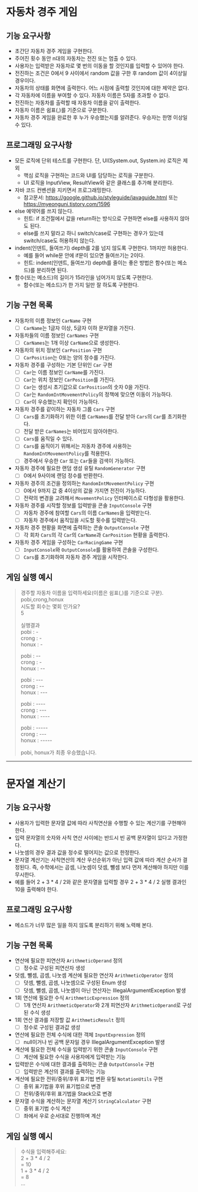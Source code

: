 # 자동차 경주 게임

## 기능 요구사항

* 초간단 자동차 경주 게임을 구현한다.
* 주어진 횟수 동안 n대의 자동차는 전진 또는 멈출 수 있다.
* 사용자는 입력받은 자동차로 몇 번의 이동을 할 것인지를 입력할 수 있어야 한다.
* 전진하는 조건은 0에서 9 사이에서 random 값을 구한 후 random 값이 4이상일 경우이다.
* 자동차의 상태를 화면에 출력한다. 어느 시점에 출력할 것인지에 대한 제약은 없다.
* 각 자동차에 이름을 부여할 수 있다. 자동차 이름은 5자를 초과할 수 없다.
* 전진하는 자동차를 출력할 때 자동차 이름을 같이 출력한다.
* 자동차 이름은 쉼표(,)를 기준으로 구분한다.
* 자동차 경주 게임을 완료한 후 누가 우승했는지를 알려준다. 우승자는 한명 이상일 수 있다.

## 프로그래밍 요구사항

* 모든 로직에 단위 테스트를 구현한다. 단, UI(System.out, System.in) 로직은 제외
    * 핵심 로직을 구현하는 코드와 UI를 담당하는 로직을 구분한다.
    * UI 로직을 InputView, ResultView와 같은 클래스를 추가해 분리한다.
* 자바 코드 컨벤션을 지키면서 프로그래밍한다.
    * 참고문서: https://google.github.io/styleguide/javaguide.html 또는 https://myeonguni.tistory.com/1596
* else 예약어를 쓰지 않는다.
    * 힌트: if 조건절에서 값을 return하는 방식으로 구현하면 else를 사용하지 않아도 된다.
    * else를 쓰지 말라고 하니 switch/case로 구현하는 경우가 있는데 switch/case도 허용하지 않는다.
* indent(인덴트, 들여쓰기) depth를 2를 넘지 않도록 구현한다. 1까지만 허용한다.
    * 예를 들어 while문 안에 if문이 있으면 들여쓰기는 2이다.
    * 힌트: indent(인덴트, 들여쓰기) depth를 줄이는 좋은 방법은 함수(또는 메소드)를 분리하면 된다.
* 함수(또는 메소드)의 길이가 15라인을 넘어가지 않도록 구현한다.
    * 함수(또는 메소드)가 한 가지 일만 잘 하도록 구현한다.

## 기능 구현 목록

- 자동차의 이름 정보인 `CarName` 구현
    - [ ] `CarName`는 1글자 이상, 5글자 이하 문자열을 가진다.
- 자동차들의 이름 정보인 `CarNames` 구현
    - [ ] `CarNames`는 1개 이상 `CarName`으로 생성한다.
- 자동차의 위치 정보인 `CarPosition` 구현
    - [ ] `CarPosition`는 0또는 양의 정수를 가진다.
- 자동차 경주를 구성하는 기본 단위인 `Car` 구현
    - [ ] `Car`는 이름 정보인 `CarName`를 가진다.
    - [ ] `Car`는 위치 정보인 `CarPosition`를 가진다.
    - [ ] `Car`는 생성시 초기값으로 `CarPosition`의 숫자 0을 가진다.
    - [ ] `Car`는 `RandomIntMovementPolicy`의 정책에 맞으면 이동이 가능하다.
    - [ ] `Car`이 우승했는지 확인이 가능하다.
- 자동차 경주를 같이하는 자동차 그룹 `Cars` 구현
    - [ ] `Cars`를 초기화하기 위한 이름 `CarNames`를 전달 받아 `Cars`의 `Car`를 초기화한다.
    - [ ] 전달 받은 `CarNames`는 비어있지 않아야한다.
    - [ ] `Cars`를 움직일 수 있다.
    - [ ] `Cars`를 움직이기 위해서는 자동차 경주에 사용하는 `RandomIntMovementPolicy`를 적용한다.
    - [ ] 경주에서 우승한 `Car` 또는 `Car`들을 검색이 가능하다.
- 자동차 경주에 필요한 랜덤 생성 유틸 `RandomGenerator` 구현
    - [ ] 0에서 9사이에 랜덤 정수를 반환한다.
- 자동차 경주의 조건을 정의하는 `RandomIntMovementPolicy` 구현
    - [ ] 0에서 9까지 값 중 4이상의 값을 가지면 전진이 가능하다.
    - [ ] 전략의 변경을 고려해서 `MovementPolicy` 인터페이스로 다형성을 활용한다.
- 자동차 경주를 시작할 정보를 입력받을 콘솔 `InputConsole` 구현
    - [ ] 자동차 경주에 참여할 `Cars`의 이름 `CarNames`을 입력받는다.
    - [ ] 자동차 경주에서 움직임을 시도할 횟수를 입력받는다.
- 자동차 경주 현황을 화면에 출력하는 콘솔 `OutputConsole` 구현
    - [ ] 각 회차 `Cars`의 각 `Car`의 `CarName`과 `CarPosition` 현황을 출력한다.
- 자동차 경주 게임을 구성하는 `CarRacingGame` 구현
    - [ ] `InputConsole`와 `OutputConsole`를 활용하여 콘솔을 구성한다.
    - [ ] `Cars`를 초기화하여 자동차 경주 게임을 시작한다.

## 게임 실행 예시

> 경주할 자동차 이름을 입력하세요(이름은 쉼표(,)를 기준으로 구분).    
> pobi,crong,honux  
> 시도할 회수는 몇회 인가요?  
> 5
>
> 실행결과  
> pobi : &#45;    
> crong : &#45;  
> honux : &#45;
>
> pobi : &#45;&#45;  
> crong : &#45;  
> honux : &#45;&#45;
>
> pobi : &#45;&#45;&#45;    
> crong : &#45;&#45;  
> honux : &#45;&#45;&#45;
>
> pobi : &#45;&#45;&#45;&#45;  
> crong : &#45;&#45;&#45;  
> honux : &#45;&#45;&#45;&#45;
>
> pobi : &#45;&#45;&#45;&#45;&#45;  
> crong : &#45;&#45;&#45;  
> honux : &#45;&#45;&#45;&#45;&#45;
>
> pobi, honux가 최종 우승했습니다.

* * *

# 문자열 계산기

## 기능 요구사항

* 사용자가 입력한 문자열 값에 따라 사칙연산을 수행할 수 있는 계산기를 구현해야 한다.
* 입력 문자열의 숫자와 사칙 연산 사이에는 반드시 빈 공백 문자열이 있다고 가정한다.
* 나눗셈의 경우 결과 값을 정수로 떨어지는 값으로 한정한다.
* 문자열 계산기는 사칙연산의 계산 우선순위가 아닌 입력 값에 따라 계산 순서가 결정된다. 즉, 수학에서는 곱셈, 나눗셈이 덧셈, 뺄셈 보다 먼저 계산해야 하지만 이를 무시한다.
* 예를 들어 2 + 3 * 4 / 2와 같은 문자열을 입력할 경우 2 + 3 * 4 / 2 실행 결과인 10을 출력해야 한다.

## 프로그래밍 요구사항

* 메소드가 너무 많은 일을 하지 않도록 분리하기 위해 노력해 본다.

## 기능 구현 목록

- 연산에 필요한 피연산자 `ArithmeticOperand` 정의
    - [ ] 정수로 구성된 피연산자 생성
- 덧셈, 뺄셈, 곱셈, 나눗셈 계산에 필요한 연산자 `ArithmeticOperator` 정의
    - [ ] 덧셈, 뺄셈, 곱셈, 나눗셈으로 구성된 Enum 생성
    - [ ] 덧셈, 뺄셈, 곱셈, 나눗셈이 아닌 연산자는 IllegalArgumentException 발생
- 1회 연산에 필요한 수식 `ArithmeticExpression` 정의
    - [ ] 1개 연산자 `ArithmeticOperator`와 2개 피연산자 `ArithmeticOperand`로 구성된 수식 생성
- 1회 연산 결과를 저장할 값 `ArithmeticResult` 정의
    - [ ] 정수로 구성된 결과값 생성
- 연산에 필요한 전체 수식에 대한 객체 `InputExpression` 정의
    - [ ] null이거나 빈 공백 문자일 경우 IllegalArgumentException 발생
- 계산에 필요한 전체 수식을 입력받기 위한 콘솔 `InputConsole` 구현
    - [ ] 계산에 필요한 수식을 사용자에게 입력받는 기능
- 입력받은 수식에 대한 결과를 출력하는 콘솔 `OutputConsole` 구현
    - [ ] 입력받은 계산의 결과를 출력하는 기능
- 계산에 필요한 전위/중위/후위 표기법 변환 유틸 `NotationUtils` 구현
    - [ ] 중위 표기법을 후위 표기법으로 변경
    - [ ] 전위/중위/후위 표기법을 Stack으로 변경
- 문자열 수식을 계산하는 문자열 계산기 `StringCalculator` 구현
    - [ ] 중위 표기법 수식 계산
    - [ ] 좌에서 우로 순서대로 진행하며 계산

## 게임 실행 예시

> 수식을 입력해주세요:  
> 2 + 3 * 4 / 2  
> = 10  
> 1 + 3 * 4 / 2  
> = 8  
> ...
